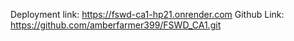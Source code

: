 Deployment link: https://fswd-ca1-hp21.onrender.com
Github Link: https://github.com/amberfarmer399/FSWD_CA1.git